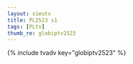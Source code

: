 ```yaml
--- 
layout: sieutv
title: PL2523 s1
tags: [PLtv]
thumb_re: globiptv2523
---
```

{% include tvadv key="globiptv2523" %} 
